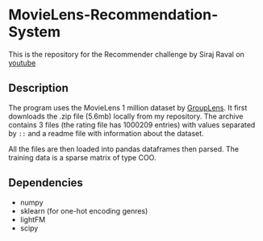 # MovieLens-Recommendation-System

This is the repository for the Recommender challenge by Siraj Raval on [youtube](https://www.youtube.com/watch?v=9gBC9R-msAk&list=PL2-dafEMk2A6QKz1mrk1uIGfHkC1zZ6UU&index=3)

## Description
The program uses the MovieLens 1 million dataset by [GroupLens](https://grouplens.org/). It first downloads the .zip file (5.6mb) locally from my repository. The archive contains 3 files (the rating file has 1000209 entries) with values separated by `::` and a readme file with information about the dataset.

All the files are then loaded into pandas dataframes then parsed. The training data is a sparse matrix of type COO.

## Dependencies
- numpy
- sklearn (for one-hot encoding genres)
- lightFM
- scipy
